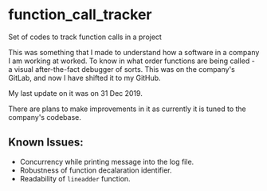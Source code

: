 # function_call_tracker
Set of codes to track function calls in a project

This was something that I made to understand how a software in a company I am working at worked. To know in what order functions are being called - a visual after-the-fact debugger of sorts. This was on the company's GitLab, and now I have shifted it to my GitHub.

My last update on it was on 31 Dec 2019.

There are plans to make improvements in it as currently it is tuned to the company's codebase.

## Known Issues:
- Concurrency while printing message into the log file.
- Robustness of function decalaration identifier.
- Readability of ```lineadder``` function.